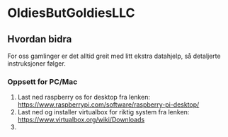 # OldiesButGoldiesLLC

## Hvordan bidra
For oss gamlinger er det alltid greit med litt ekstra datahjelp, så detaljerte instruksjoner følger.

### Oppsett for PC/Mac
1. Last ned raspberry os for desktop fra lenken: https://www.raspberrypi.com/software/raspberry-pi-desktop/
2. Last ned og installer virtualbox for riktig system fra lenken: https://www.virtualbox.org/wiki/Downloads
3. 
